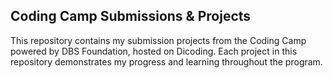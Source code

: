 ## Coding Camp Submissions & Projects

This repository contains my submission projects from the Coding Camp powered by DBS Foundation, hosted on Dicoding. Each project in this repository demonstrates my progress and learning throughout the program.
